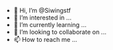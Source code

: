 - 👋 Hi, I’m @Siwingstf
- 👀 I’m interested in ...
- 🌱 I’m currently learning ...
- 💞️ I’m looking to collaborate on ...
- 📫 How to reach me ...

<!---
Siwingstf/Siwingstf is a ✨ special ✨ repository because its `README.md` (this file) appears on your GitHub profile.
You can click the Preview link to take a look at your changes.
--->
